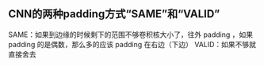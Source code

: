 ## CNN的两种padding方式“SAME”和“VALID”

SAME：如果到边缘的时候剩下的范围不够卷积核大小了，往外 padding ，如果 padding 的是偶数，那么多的应该 padding 在右边（下边）
VALID：如果不够就直接舍去

